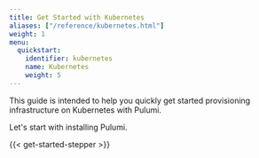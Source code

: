 ```yaml
---
title: Get Started with Kubernetes
aliases: ["/reference/kubernetes.html"]
weight: 1
menu:
  quickstart:
    identifier: kubernetes
    name: Kubernetes
    weight: 5
---
```


This guide is intended to help you quickly get started provisioning infrastructure on Kubernetes with Pulumi.

<!-- TODO embellish the summary/overview of the guide. -->

Let's start with installing Pulumi.

{{< get-started-stepper >}}
